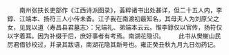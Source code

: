 <!-- { "loadSidebar": true } -->
　　南州张扶长吏部作《江西诗派图录》，荟粹诸书出处甚详，但二十五人内，李錞、江端本、扬符三人小传未备。江子我在南渡初最知名，其母夫人为刘原父之女，见晁以道〈寿昌县君墓志〉：兄端礼、弟端本云云。惟李錞仅以官传，扬符仅以字着耳。因为补缀于后，庶好事者有考焉。南湖花隐识。
　　此书从樊榭山民厉君借钞校过，并录其跋语，南湖花隐其新号也。雍正癸丑秋九月九日勿药记。

